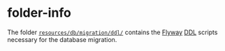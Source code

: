 # folder-info

The folder [`resources/db/migration/ddl/`](.) contains the
[Flyway](https://www.red-gate.com/products/flyway/)
[DDL](https://en.wikipedia.org/wiki/Data_definition_language) scripts necessary for the database
migration.
